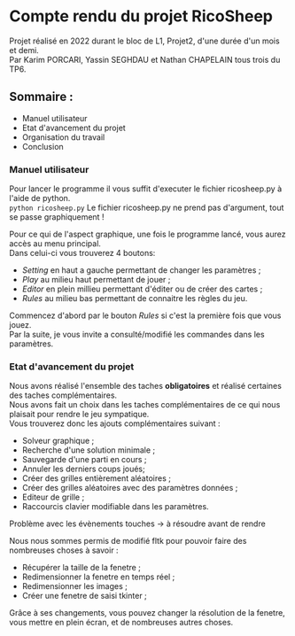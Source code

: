 # Compte rendu du projet RicoSheep
Projet réalisé en 2022 durant le bloc de L1, Projet2, d'une durée d'un mois et demi. <br>
Par Karim PORCARI, Yassin SEGHDAU et Nathan CHAPELAIN tous trois du TP6.

## Sommaire :
- Manuel utilisateur
- Etat d'avancement du projet
- Organisation du travail
- Conclusion

### Manuel utilisateur
Pour lancer le programme il vous suffit d'executer le fichier ricosheep.py à l'aide de python. <br>
`python ricosheep.py`
Le fichier ricosheep.py ne prend pas d'argument, tout se passe graphiquement ! <br>

Pour ce qui de l'aspect graphique, une fois le programme lancé, vous aurez accès au menu principal. <br>
Dans celui-ci vous trouverez 4 boutons:
- _Setting_ en haut a gauche permettant de changer les paramètres ;
- _Play_ au milieu haut permettant de jouer ;
- _Editor_ en plein millieu permettant d'éditer ou de créer des cartes ;
- _Rules_ au milieu bas permettant de connaitre les règles du jeu.
 
Commencez d'abord par le bouton _Rules_ si c'est la première fois que vous jouez. <br>
Par la suite, je vous invite a consulté/modifié les commandes dans les paramètres. <br>


### Etat d'avancement du projet
Nous avons réalisé l'ensemble des taches **obligatoires** et réalisé certaines des taches complémentaires. <br>
Nous avons fait un choix dans les taches complémentaires de ce qui nous plaisait pour rendre le jeu sympatique. <br>
Vous trouverez donc les ajouts complémentaires suivant :
- Solveur graphique ;
- Recherche d'une solution minimale ;
- Sauvegarde d'une parti en cours ;
- Annuler les derniers coups joués;
- Créer des grilles entièrement aléatoires ;
- Créer des grilles aléatoires avec des paramètres données ;
- Editeur de grille ;
- Raccourcis clavier modifiable dans les paramètres.

Problème avec les évènements touches -> à résoudre avant de rendre

Nous nous sommes permis de modifié fltk pour pouvoir faire des nombreuses choses à savoir :
- Récupérer la taille de la fenetre ;
- Redimensionner la fenetre en temps réel ;
- Redimensionner les images ;
- Créer une fenetre de saisi tkinter ;

Grâce à ses changements, vous pouvez changer la résolution de la fenetre, vous mettre en plein écran, et de nombreuses autres choses.
